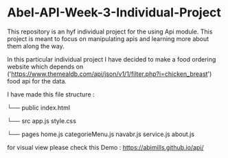 # Abel-API-Week-3-Individual-Project



This repository is an hyf individual project for the using Api module.
This project is meant to focus on manipulating apis and learning
 more about them along the way.

In this particular individual project I have decided to make a food ordering website which depends on 
('https://www.themealdb.com/api/json/v1/1/filter.php?i=chicken_breast') food api for the data.

I have made this file structure :


└── public
index.html

└── src
app.js
style.css

└── pages
home.js
categorieMenu.js
navabr.js
service.js
about.js

for visual view please check this 
Demo : https://abimills.github.io/api/
